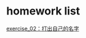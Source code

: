 # homework list
[exercise_02：打出自己的名字](https://github.com/MinnieWen/computational_physics_N2015301510014/blob/master/exercise_02.md)
